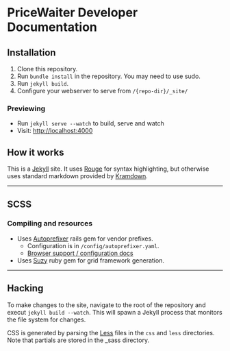 PriceWaiter Developer Documentation
===

## Installation
1. Clone this repository.
2. Run `bundle install` in the repository. You may need to use sudo.
3. Run `jekyll build`.
4. Configure your webserver to serve from `/{repo-dir}/_site/`

### Previewing
* Run `jekyll serve --watch` to build, serve and watch
* Visit: [http://localhost:4000](http://localhost:4000)

## How it works
This is a [Jekyll](http://jekyllrb.com/) site. It uses [Rouge](https://github.com/jneen/rouge) for syntax highlighting,
but otherwise uses standard markdown provided by [Kramdown](http://kramdown.gettalong.org/).

---

## SCSS

### Compiling and resources
* Uses [Autoprefixer](https://github.com/ai/autoprefixer-rails) rails gem for vendor prefixes.
	* Configuration is in `/config/autoprefixer.yaml`.
	* [Browser support / configuration docs](https://github.com/postcss/autoprefixer#browsers) 
* Uses [Suzy](http://susy.oddbird.net/) ruby gem for grid framework generation.

---

## Hacking
To make changes to the site, navigate to the root of the repository and execut `jekyll build --watch`. This will
spawn a Jekyll process that monitors the file system for changes.

CSS is generated by parsing the [Less](http://lesscss.org/) files in the `css` and `less` directories. Note that
partials are stored in the _sass directory.
